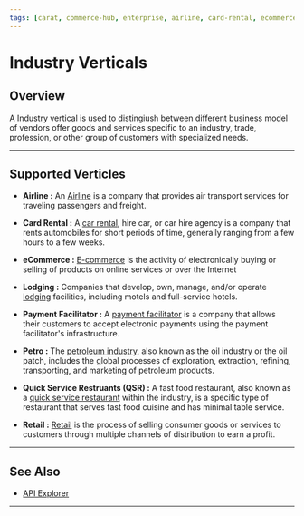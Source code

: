 ```yaml
---
tags: [carat, commerce-hub, enterprise, airline, card-rental, ecommerce, lodging, payment-facilitator, petro, quick-service-restaurants, retail]
---
```



# Industry Verticals

## Overview

A Industry vertical is used to distingiush between different business model of vendors offer goods and services specific to an industry, trade, profession, or other group of customers with specialized needs.

---

## Supported Verticles

- **Airline :** An [Airline](?path=docs/Resources/Guides/Industry-Verticals/Airline.md) is a company that provides air transport services for traveling passengers and freight.

- **Card Rental :** A [car rental](?path=docs/Resources/Guides/Industry-Verticals/Car-Rental.md), hire car, or car hire agency is a company that rents automobiles for short periods of time, generally ranging from a few hours to a few weeks.

- **eCommerce :** [E-commerce](?path=docs/Resources/Guides/Industry-Verticals/eCommerce.md) is the activity of electronically buying or selling of products on online services or over the Internet

- **Lodging :** Companies that develop, own, manage, and/or operate [lodging](?path=docs/Resources/Guides/Industry-Verticals/Lodging.md) facilities, including motels and full-service hotels.

- **Payment Facilitator :** A [payment facilitator](?path=docs/Resources/Guides/Industry-Verticals/Payment-Faciliator.md) is a company that allows their customers to accept electronic payments using the payment facilitator's infrastructure.

- **Petro :** The [petroleum industry](?path=docs/Resources/Guides/Industry-Verticals/Petro.md), also known as the oil industry or the oil patch, includes the global processes of exploration, extraction, refining, transporting, and marketing of petroleum products. 

- **Quick Service Restruants (QSR) :** A fast food restaurant, also known as a [quick service restaurant](?path=docs/Resources/Guides/Industry-Verticals/QSR.md) within the industry, is a specific type of restaurant that serves fast food cuisine and has minimal table service.

- **Retail :** [Retail](?path=docs/Resources/Guides/Industry-Verticals/Retail.md) is the process of selling consumer goods or services to customers through multiple channels of distribution to earn a profit.

---

## See Also

- [API Explorer](../api/?type=post&path=/payments/v1/accounts/verification)

---